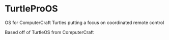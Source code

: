 TurtleProOS
===========

OS for ComputerCraft Turtles putting a focus on coordinated remote control


Based off of TurtleOS from ComputerCraft
